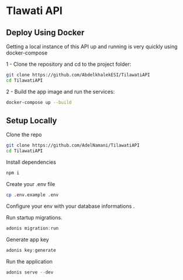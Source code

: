 
# Tlawati API 

## Deploy Using Docker 

 Getting a local instance of this API up and running is very quickly using docker-compose

 1 - Clone the repository and cd to the project folder:

```bash
git clone https://github.com/AbdelkhalekESI/TilawatiAPI 
cd TilawatiAPI 
```

 2 - Build the app image and run the services:

```bash
docker-compose up --build 
```

## Setup Locally 

Clone the repo 

```bash
git clone https://github.com/AdelNamani/TilawatiAPI
cd TilawatiAPI
```

Install dependencies 

```bash
npm i 
```

Create your .env file 

```bash
cp .env.example .env
```

Configure your env with your database informations .

Run startup migrations.

```js
adonis migration:run
```

Generate app key 

```js
adonis key:generate
```

Run the application 

```js
adonis serve --dev 
```